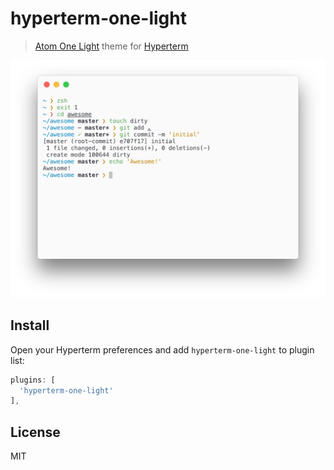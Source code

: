 # hyperterm-one-light

> [Atom One Light][one-light] theme for [Hyperterm][hyperterm]

![](screenshot.png)

## Install

Open your Hyperterm preferences and add `hyperterm-one-light` to plugin list:

```js
plugins: [
  'hyperterm-one-light'
],
```

## License

MIT

[one-light]: https://github.com/atom/one-light-syntax
[hyperterm]: https://hyperterm.org
